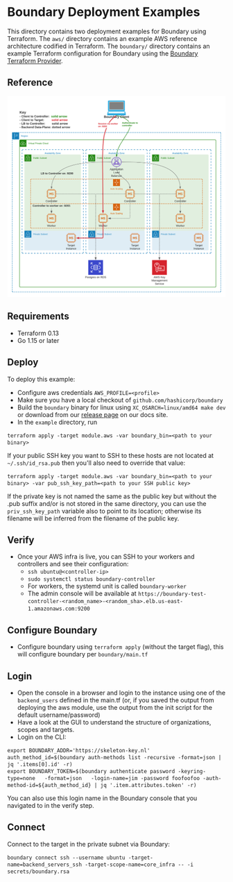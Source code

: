 # Boundary Deployment Examples
This directory contains two deployment examples for Boundary using Terraform. The `aws/` directory contains an example AWS reference architecture codified in Terraform. The `boundary/` directory contains an example Terraform configuration for Boundary using the [Boundary Terraform Provider](https://github.com/hashicorp/terraform-provider-boundary).

## Reference
![](arch.png)

## Requirements
- Terraform 0.13
- Go 1.15 or later 

## Deploy
To deploy this example:
- Configure aws credentials `AWS_PROFILE=<profile>`
- Make sure you have a local checkout of `github.com/hashicorp/boundary`
- Build the `boundary` binary for linux using `XC_OSARCH=linux/amd64 make dev` or download from our [release page](https://boundaryproject.io/) on our docs site.
- In the `example` directory, run 

```
terraform apply -target module.aws -var boundary_bin=<path to your binary>
```

If your public SSH key you want to SSH to these hosts are not located at `~/.ssh/id_rsa.pub` then you'll also need to override that value:
```
terraform apply -target module.aws -var boundary_bin=<path to your binary> -var pub_ssh_key_path=<path to your SSH public key>
```

If the private key is not named the same as the public key but without the .pub suffix and/or is not stored in the same directory, you can use the `priv_ssh_key_path` variable also to point to its location; otherwise its filename will be inferred from the filename of the public key.

## Verify
- Once your AWS infra is live, you can SSH to your workers and controllers and see their configuration:
  - `ssh ubuntu@<controller-ip>`
  - `sudo systemctl status boundary-controller`
  - For workers, the systemd unit is called `boundary-worker`
  - The admin console will be available at `https://boundary-test-controller-<random_name>-<random_sha>.elb.us-east-1.amazonaws.com:9200`

## Configure Boundary 
- Configure boundary using `terraform apply` (without the target flag), this will configure boundary per `boundary/main.tf`

## Login
- Open the console in a browser and login to the instance using one of the `backend_users` defined in the main.tf (or, if you saved the output from deploying the aws module, use the output from the init script for the default username/password)
- Have a look at the GUI to understand the structure of organizations, scopes and targets.
- Login on the CLI: 

```
export BOUNDARY_ADDR='https://skeleton-key.nl'
auth_method_id=$(boundary auth-methods list -recursive -format=json | jq '.items[0].id' -r)
export BOUNDARY_TOKEN=$(boundary authenticate password -keyring-type=none   -format=json   -login-name=jim -password foofoofoo -auth-method-id=${auth_method_id} | jq '.item.attributes.token' -r)
```

You can also use this login name in the Boundary console that you navigated to in the verify step.

## Connect

Connect to the target in the private subnet via Boundary:

```
boundary connect ssh --username ubuntu -target-name=backend_servers_ssh -target-scope-name=core_infra -- -i secrets/boundary.rsa
```
